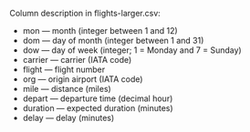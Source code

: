 Column description in flights-larger.csv:

- mon — month (integer between 1 and 12)
- dom — day of month (integer between 1 and 31)
- dow — day of week (integer; 1 = Monday and 7 = Sunday)
- carrier — carrier (IATA code)
- flight — flight number
- org — origin airport (IATA code)
- mile — distance (miles)
- depart — departure time (decimal hour)
- duration — expected duration (minutes)
- delay — delay (minutes)
